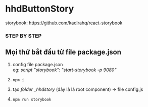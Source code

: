 # hhdButtonStory

storybook: https://github.com/kadirahq/react-storybook

### STEP BY STEP

Mọi thứ bắt đầu từ file package.json
-------------------------------------------------------------------------
1. config file package.json  
  eg: *script "storybook": "start-storybook -p 9080"*
  
2. `npm i`

3. tạo *folder _hhdstory* (đây là là root component)  -> file config.js

4. `npm run storybook`
